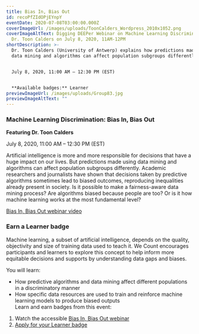 ```yaml
---
title: Bias In, Bias Out
id: recoPfZIdOPjEYnpY
eventDate: 2020-07-08T03:00:00.000Z
coverImageUrl: /images/uploads/ToonCalders_Wordpress_2010x1052.png
coverImageAltText: Digging DEEPer Webinar on Machine Learning Discrimination by
  Dr. Toon Calders on July 8, 2020, 11AM-12PM
shortDescription: >-
  Dr. Toon Calders (University of Antwerp) explains how predictions made using
  data mining and algorithms can affect population subgroups differently.


  July 8, 2020, 11:00 AM – 12:30 PM (EST)


  **Available badges:** Learner
previewImageUrl: /images/uploads/Group83.jpg
previewImageAltText: ""
---
```

### **Machine Learning Discrimination: Bias In, Bias Out**

**Featuring Dr. Toon Calders**

July 8, 2020, 11:00 AM – 12:30 PM (EST)

Artificial intelligence is more and more responsible for decisions that have a huge impact on our lives. But predictions made using data mining and algorithms can affect population subgroups differently. Academic researchers and journalists have shown that decisions taken by predictive algorithms sometimes lead to biased outcomes, reproducing inequalities already present in society. Is it possible to make a fairness-aware data mining process? Are algorithms biased because people are too? Or is it how machine learning works at the most fundamental level?

[Bias In, Bias Out webinar video](https://youtu.be/NNrknIYLbrc)

### Earn a Learner badge

Machine learning, a subset of artificial intelligence, depends on the quality, objectivity and size of training data used to teach it. We Count encourages participants and learners to explore this concept to help inform more equitable decisions and supports by understanding data gaps and biases.

You will learn:

* How predictive algorithms and data mining affect different populations in a discriminatory manner
* How specific data resources are used to train and reinforce machine learning models to produce biased outputs  
    Learn and earn badges from this event:

1. Watch the accessible [Bias In, Bias Out webinar](https://youtu.be/NNrknIYLbrc)
2. [Apply for your Learner badge](https://factory.cancred.ca/c/earnablebadge/QFMWKWaFRa9OE/apply)
